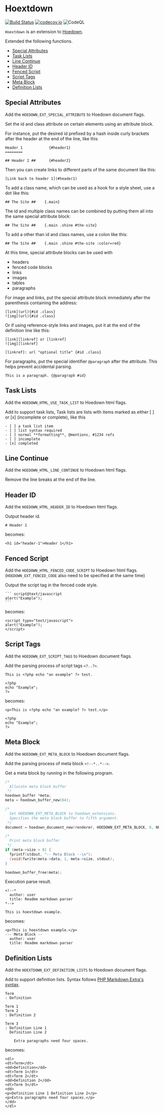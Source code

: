 # Hoextdown

[![Build Status](https://api.travis-ci.org/kjdev/hoextdown.png?branch=master)](https://travis-ci.org/kjdev/hoextdown)
[![codecov.io](https://codecov.io/github/kjdev/hoextdown/coverage.svg?branch=master)](https://codecov.io/github/kjdev/hoextdown?branch=master)
![CodeQL](https://github.com/kjdev/hoextdown/workflows/CodeQL/badge.svg?branch=master)

`Hoextdown` is an extension to [Hoedown](https://github.com/hoedown/hoedown).

Extended the following functions.

* [Special Attributes](#special-attributes)
* [Task Lists](#task-lists)
* [Line Continue](#line-continue)
* [Header ID](#header-id)
* [Fenced Script](#fenced-script)
* [Script Tags](#script-tags)
* [Meta Block](#meta-block)
* [Definition Lists](#definition-lists)

## Special Attributes

Add the `HOEDOWN_EXT_SPECIAL_ATTRIBUTE` to Hoedown document flags.

Set the id and class attribute on certain elements using an attribute block.

For instance, put the desired id prefixed by a hash inside curly brackets after
the header at the end of the line, like this

```
Header 1            {#header1}
========

## Header 2 ##      {#header2}
```

Then you can create links to different parts of the same document like this:

```
[Link back to header 1](#header1)
```

To add a class name, which can be used as a hook for a style sheet, use a dot
like this:

```
## The Site ##    {.main}
```

The id and multiple class names can be combined by putting them all into the
same special attribute block:

```
## The Site ##    {.main .shine #the-site}
```

To add a other than id and class names, use a colon like this:

```
## The Site ##    {.main .shine #the-site :color=red}
```

At this time, special attribute blocks can be used with

* headers
* fenced code blocks
* links
* images
* tables
* paragraphs

For image and links, put the special attribute block immediately after the
parenthesis containing the address:

```
[link](url){#id .class}
![img](url){#id .class}
```

Or if using reference-style links and images, put it at the end of the
definition line like this:

```
[link][linkref] or [linkref]
![img][linkref]

[linkref]: url "optional title" {#id .class}
```

For paragraphs, put the special identifier `@paragraph` after the attribute.
This helps prevent accidental parsing.

```
This is a paragraph. {@paragraph #id}
```

## Task Lists

Add the `HOEDOWN_HTML_USE_TASK_LIST` to Hoedown html flags.

Add to support task lists, Task lists are lists with items marked as either [ ]
or [x] (incomplete or complete), like this

```
- [ ] a task list item
- [ ] list syntax required
- [ ] normal **formatting**, @mentions, #1234 refs
- [ ] incomplete
- [x] completed
```

## Line Continue

Add the `HOEDOWN_HTML_LINE_CONTINUE` to Hoedown html flags.

Remove the line breaks at the end of the line.

## Header ID

Add the `HOEDOWN_HTML_HEADER_ID` to Hoedown html flags.

Output header id.

```
# Header 1
```

becomes:

```
<h1 id="header-1">Header 1</h1>
```

## Fenced Script

Add the `HOEDOWN_HTML_FENCED_CODE_SCRIPT` to Hoedown html flags.
(`HOEDOWN_EXT_FENCED_CODE` also need to be specified at the same time)

Output the script tag in the fenced code style.

    ``` script@text/javascript
    alert("Example");
    ```

becomes:

```
<script type="text/javascript">
alert("Example");
</script>
```

## Script Tags

Add the `HOEDOWN_EXT_SCRIPT_TAGS` to Hoedown document flags.

Add the parsing process of script tags `<?..?>`.

```
This is <?php echo "an example" ?> test.

<?php
echo "Example";
?>
```

becomes:

```
<p>This is <?php echo "an example? ?> test.</p>

<?php
echo "Example";
?>
```

## Meta Block

Add the `HOEDOWN_EXT_META_BLOCK` to Hoedown document flags.

Add the parsing process of meta block `<!--*..*-->`.

Get a meta block by running in the following program.

```c
/*
  Allocate meta block buffer
 */
hoedown_buffer *meta;
meta = hoedown_buffer_new(64);

/*
  Set HOEDOWN_EXT_META_BLOCK to hoedown_extensions.
  Specifies the meta block buffer to fifth argument.
 */
document = hoedown_document_new(renderer, HOEDOWN_EXT_META_BLOCK, 6, NULL, meta);

/*
  Print meta block buffer
 */
if (meta->size > 0) {
  fprintf(stdout, "-- Meta Block --\n");
  (void)fwrite(meta->data, 1, meta->size, stdout);
}

hoedown_buffer_free(meta);
```

Execution parse result.

```
<!--*
  author: user
  title: Readme markdown parser
*-->

This is hoextdown example.
```

becomes:

```
<p>This is hoextdown example.</p>
--- Meta Block --
  author: user
  title: Readme markdown parser
```

## Definition Lists

Add the `HOEXTDOWN_EXT_DEFINITION_LISTS` to Hoedown document flags.

Add to support definition lists. Syntax follows [PHP Markdown Extra's syntax](https://michelf.ca/projects/php-markdown/extra/#def-list).

```
Term
: Definition

Term 1
Term 2
: Definition 2

Term 3
: Definition Line 1
  Definition Line 2

    Extra paragraphs need four spaces.
```

becomes:

```
<dl>
<dt>Term</dt>
<dd>Definition</dd>
<dt>Term 1</dt>
<dt>Term 2</dt>
<dd>Definition 2</dd>
<dt>Term 3</dt>
<dd>
<p>Definition Line 1 Definition Line 2</p>
<p>Extra paragraphs need four spaces.</p>
</dd>
</dl>
```
